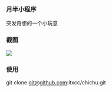 ### 月半小程序
突发奇想的一个小玩意
### 截图
![](http://img.itxcc.com/20190324144931_7WcCqp_IMG_0153.jpeg)
### 使用
git clone git@github.com:itxcc/chichu.git
